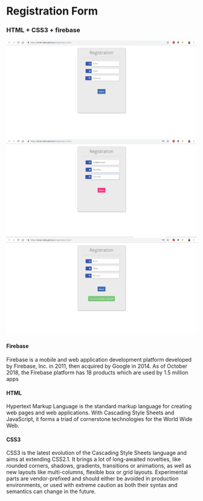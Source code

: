 # Registration Form

### HTML + CSS3 + firebase


![Registration Page](/ss/1.png)
![User Details Fill up](/ss/2.png)
![Registration Successfull](/ss/3.png)

#### Firebase

Firebase is a mobile and web application development platform developed by Firebase, Inc. in 2011, then acquired by Google in 2014. As of October 2018, the Firebase platform has 18 products which are used by 1.5 million apps


####  HTML 

Hypertext Markup Language is the standard markup language for creating web pages and web applications. With Cascading Style Sheets and JavaScript, it forms a triad of cornerstone technologies for the World Wide Web.

#### CSS3

CSS3 is the latest evolution of the Cascading Style Sheets language and aims at extending CSS2.1. It brings a lot of long-awaited novelties, like rounded corners, shadows, gradients, transitions or animations, as well as new layouts like multi-columns, flexible box or grid layouts. Experimental parts are vendor-prefixed and should either be avoided in production environments, or used with extreme caution as both their syntax and semantics can change in the future.


